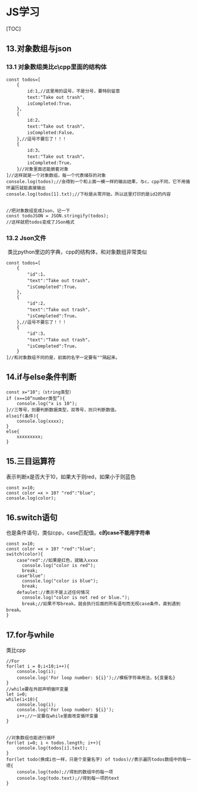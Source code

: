 # JS学习





[TOC]





## 13.对象数组与json

### 13.1  对象数组类比c\cpp里面的结构体

```
const todos=[
	{
		id:1,//这里用的逗号，不是分号，要特别留意
		text:"Take out trash"，
		isCompleted:True，
	},
	{
		id:2，
		text:"Take out trash"，
		isCompleted:False，
	},//逗号不要忘了！！！
	{
		id:3，
		text:"Take out trash"，
		isCompleted:True，
	}//对象里面还能嵌套对象
]//这样就是一个对象数组，每一个代表储存的对象
console.log(todos);//会得到一个和上面一模一样的输出结果，与c，cpp不同，它不用循环遍历就能直接输出
console.log(todos[1].txt);//下标是从零开始，所以这里打印的是id2的内容


//把对象数组变成Json，记一下
const todoJSON = JSON.stringify(todos);
//这样就把todos变成了JSon格式
```

### 13.2  Json文件

​	类比python里边的字典，cpp的结构体，和对象数组非常类似

```
const todos=[
	{
		"id":1，
		"text":"Take out trash"，
		"isCompleted":True，
	},
	{
		"id":2，
		"text":"Take out trash"，
		"isCompleted":True，
	},//逗号不要忘了！！！
	{
		"id":3，
		"text":"Take out trash"，
		"isCompleted":True，
	}
]//和对象数组不同的是，前面的名字一定要有""隔起来。
```



## 14.if与else条件判断

```
const x="10";（string类型）
if (x==10“number类型”){
	console.log("x is 10");
}//三等号，则要判断数据类型，双等号，则只判断数值。
elseif(条件){
    console.log(xxxx);
}
else{
	xxxxxxxxx;
}
```

## 15.三目运算符

表示判断x是否大于10，如果大于则red，如果小于则蓝色

```
const x=10;
const color =x > 10? "red":"blue";
console.log(color);
```

## 16.switch语句

也是条件语句，类似cpp，case匹配值。**c的case不能用字符串**

```
const x=10;
const color =x > 10? "red":"blue";
switch(color){
	case"red"://如果是红色，就输入xxxx
	  console.log("color is red");
	  break;
	case"blue":
	  console.log("color is blue");
	  break;
	defaulet://表示不是上述任何情况
	  console.log("color is not red or blue.");
	  break;//如果不写break，就会执行后面的所有语句而无视case条件，直到遇到break。
}
```

## 17.for与while

类比cpp

```
//For
for(let i = 0;i<10;i++){
	console.log(i);
    console.log('For loop number: ${i}');//模板字符串用法，${变量名}
}
//while要在外部声明循环变量
let i=0;
while(i<10){
	console.log(i);
    console.log('For loop number: ${i}');
    i++;//一定要在while里面改变循环变量
}


//对象数组也能进行循环
for(let i=0; i < todos.length; i++){
	console.log(todos[i].text);
}
for(let todo(换成i也一样，只是个变量名字) of todos)//表示遍历todos数组中的每一项{
	console.log(todo);//得到的数组中的每一项
	console.log(todo.text);//得到每一项的text
}
```


